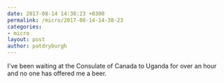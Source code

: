 ```yaml
---
date: 2017-08-14 14:38:23 +0300
permalink: /micro/2017-08-14-14-38-23
categories:
- micro
layout: post
author: patdryburgh
---
```


I've been waiting at the Consulate of Canada to Uganda for over an hour and no one has offered me a beer.